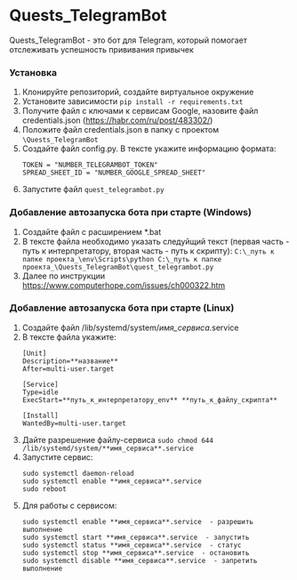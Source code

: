# Quests_TelegramBot
Quests_TelegramBot - это бот для Telegram, который помогает отслеживать успешность прививания привычек

### Установка
1. Клонируйте репозиторий, создайте виртуальное окружение
2. Установите зависимости `pip install -r requirements.txt`
3. Получите файл с ключами к сервисам Google, назовите файл credentials.json (<https://habr.com/ru/post/483302/>)
4. Положите файл credentials.json в папку с проектом ```\Quests_TelegramBot```
5. Создайте файл config.py. В тексте укажите информацию формата:
    ```
    TOKEN = "NUMBER_TELEGRAMBOT_TOKEN"
    SPREAD_SHEET_ID = "NUMBER_GOOGLE_SPREAD_SHEET"
   ```
6. Запустите файл ```quest_telegrambot.py```

### Добавление автозапуска бота при старте (Windows)
1. Создайте файл с расширением *.bat 
2. В тексте файла необходимо указать следуйщий текст (первая часть - путь к интерпретатору, вторая часть - путь к скрипту):
    ```C:\_путь к папке проекта_\env\Scripts\python C:\_путь к папке проекта_\Quests_TelegramBot\quest_telegrambot.py```
3. Далее по инструкции <https://www.computerhope.com/issues/ch000322.htm>

### Добавление автозапуска бота при старте (Linux)
1. Создайте файл /lib/systemd/system/_имя_сервиса_.service
2. В тексте файла укажите:
    ```
    [Unit]
    Description=**название**
    After=multi-user.target
    
    [Service]
    Type=idle
    ExecStart=**путь_к_интерпретатору_env** **путь_к_файлу_скрипта**
    
    [Install]
    WantedBy=multi-user.target
    ```
3. Дайте разрешение файлу-сервиса
    ```sudo chmod 644 /lib/systemd/system/**имя_сервиса**.service```
4. Запустите сервис:
   ```
   sudo systemctl daemon-reload
   sudo systemctl enable **имя_сервиса**.service
   sudo reboot
   ```
5. Для работы с сервисом:
   ```
   sudo systemctl enable **имя_сервиса**.service  - разрешить выполнение
   sudo systemctl start **имя_сервиса**.service  - запустить
   sudo systemctl status **имя_сервиса**.service  - статус
   sudo systemctl stop **имя_сервиса**.service  - остановить
   sudo systemctl disable **имя_сервиса**.service  - запретить выполнение
   ```
